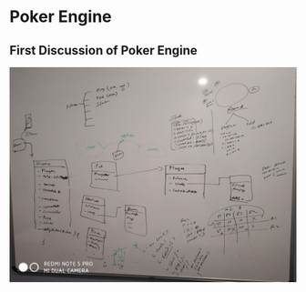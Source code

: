 # Poker Engine

## First Discussion of Poker Engine
![](https://github.com/pokeropen/poker-engine/blob/master/images/Discussion_1.jpg)
